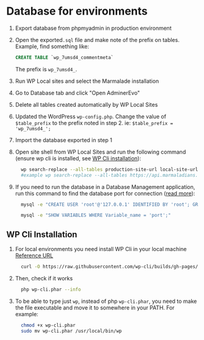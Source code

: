 # Database for environments

1. Export database from phpmyadmin in production environment

1. Open the exported`.sql` file and make note of the prefix on tables.
Example, find something like:

    ```sql
    CREATE TABLE `wp_7umsd4_commentmeta`
    ```

    The prefix is `wp_7umsd4_`.

1. Run WP Local sites and select the Marmalade installation

1. Go to Database tab and click "Open AdminerEvo"

1. Delete all tables created automatically by WP Local Sites

1. Updated the WordPress `wp-config.php`.
Change the value of `$table_prefix` to the prefix noted in step 2.
ie: `$table_prefix = 'wp_7umsd4_';`

1. Import the database exported in step 1

1. Open site shell from WP Local Sites and run the following command (ensure wp cli is installed, see [WP Cli installation](#wp-cli-installation)):

   ```sh
     wp search-replace --all-tables production-site-url local-site-url
     #example wp search-replace --all-tables https://api.marmaladians.com https://marmalade-cms.local
   ```

1. If you need to run the database in a Database Management application, run this command to find the database port for connection ([read more](https://community.localwp.com/t/how-can-i-connect-to-mysql-using-tcp-ip-rather-than-a-socket-on-macos-linux/21220)):

   ```sh
     mysql -e "CREATE USER 'root'@'127.0.0.1' IDENTIFIED BY 'root'; GRANT ALL ON *.* TO 'root'@'127.0.0.1';"
   ```

   ```sh
     mysql -e "SHOW VARIABLES WHERE Variable_name = 'port';"
   ```

## WP Cli Installation

1. For local environments you need install WP Cli in your local machine [Reference URL](https://make.wordpress.org/cli/handbook/guides/installing/)

   ```sh
     curl -O https://raw.githubusercontent.com/wp-cli/builds/gh-pages/phar/wp-cli.phar
   ```

2. Then, check if it works

   ```sh
     php wp-cli.phar --info
   ```

3. To be able to type just `wp`, instead of php `wp-cli.phar`, you need to make the file executable and move it to somewhere in your PATH. For example:

   ```sh
     chmod +x wp-cli.phar
     sudo mv wp-cli.phar /usr/local/bin/wp
   ```
